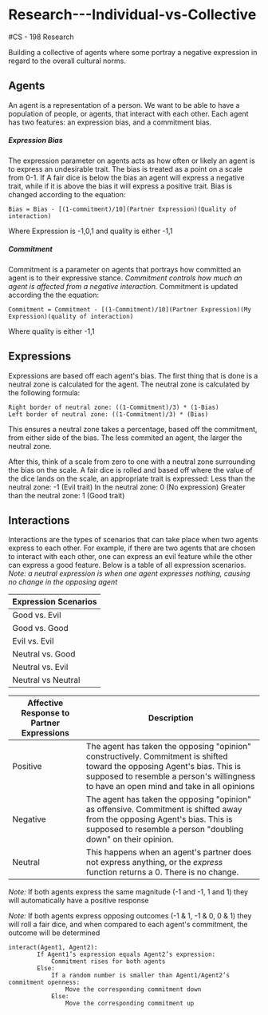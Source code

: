 # Research---Individual-vs-Collective
#CS - 198 Research

Building a collective of agents where some portray a negative expression in regard to the overall cultural norms. 

## Agents

An agent is a representation of a person. We want to be able to have a population of people, or agents, that interact with each other. Each agent has two features: an expression bias, and a commitment bias. 
##### Expression Bias
The expression parameter on agents acts as how often or likely an agent is to express an undesirable trait. The bias is treated as a point on a scale from 0-1. If A fair dice is below the bias an agent will express a negative trait, while if it is above the bias it will express a positive trait. Bias is changed according to the equation:
```
Bias = Bias - [(1-commitment)/10](Partner Expression)(Quality of interaction)
```
Where Expression is -1,0,1 and quality is either -1,1


##### Commitment
Commitment is a parameter on agents that portrays how committed an agent is to their expressive stance. *Commitment controls how much an agent is affected from a negative interaction.* Commitment is updated according the the equation:
```
Commitment = Commitment - [(1-Commitment)/10](Partner Expression)(My Expression)(quality of interaction)
```
Where quality is either -1,1

## Expressions

Expressions are based off each agent's bias. The first thing that is done is a neutral zone is calculated for the agent. The neutral zone is calculated by the following formula:
```
Right border of neutral zone: ((1-Commitment)/3) * (1-Bias)
Left border of neutral zone: ((1-Commitment)/3) * (Bias)
```
This ensures a neutral zone takes a percentage, based off the commitment, from either side of the bias. The less commited an agent, the larger the neutral zone.

After this, think of a scale from zero to one with a neutral zone surrounding the bias on the scale. A fair dice is rolled and based off where the value of the dice lands on the scale, an appropriate trait is expressed:
	Less than the neutral zone: -1 (Evil trait)
	In the neutral zone: 0 (No expression)
	Greater than the neutral zone: 1 (Good trait)

## Interactions

Interactions are the types of scenarios that can take place when two agents express to each other. For example, if there are two agents that are chosen to interact with each other, one can express an evil feature while the other can express a good feature. Below is a table of all expression scenarios.
*Note: a neutral expression is when one agent expresses nothing, causing no change in the opposing agent*

| Expression Scenarios  | 
| ------------- | 
| Good vs. Evil  |
| Good vs. Good  | 
| Evil vs. Evil  |
| Neutral vs. Good | 
| Neutral vs. Evil | 
| Neutral vs Neutral |

| Affective Response to Partner Expressions | Description |
| ------------- | ------------- |
| Positive | The agent has taken the opposing "opinion" constructively. Commitment is shifted toward the opposing Agent's bias. This is supposed to resemble a person's willingness to have an open mind and take in all opinions |
| Negative | The agent has taken the opposing "opinion" as offensive. Commitment is shifted away from the opposing Agent's bias. This is supposed to resemble a person "doubling down" on their opinion. |
| Neutral | This happens when an agent's partner does not express anything, or the *express* function returns a 0. There is no change. |

*Note:* If both agents express the same magnitude (-1 and -1, 1 and 1) they will automatically have a positive response

*Note:* If both agents express opposing outcomes (-1 & 1, -1 & 0, 0 & 1) they will roll a fair dice, and when compared to each agent's commitment, the outcome will be determined
```
interact(Agent1, Agent2):
		If Agent1’s expression equals Agent2’s expression:
			Commitment rises for both agents
		Else:
			If a random number is smaller than Agent1/Agent2’s commitment openness:
				Move the corresponding commitment down
			Else:
				Move the corresponding commitment up
```

